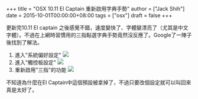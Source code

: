 +++
title = "OSX 10.11 El Captain 重新啟用字典手勢"
author = ["Jack Shih"]
date = 2015-10-01T00:00:00+08:00
tags = ["osx"]
draft = false
+++

更新完10.11 El captain 之後感覺不錯，速度變快了、字體變漂亮了（尤其是中文字體）。不過在上網時習慣用的三指點選字典手勢竟然沒反應了。Google了一陣子後找到了解法。

1.  進入"系統偏好設定"
    ![](/images/system-preferences.png)
2.  進入"觸控板設定"
    ![](/images/trackpad.png)
3.  重新啟用"三指"的功能
    ![](/images/3finger.png)

不知道為什麼在El Captain中這個預設被拿掉了，不過只要改個設定就可以叫回來真是太好了。
